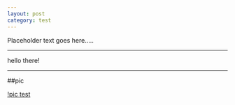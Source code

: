 ```yaml
---
layout: post
category: test
---
```


Placeholder text goes here.....

---

hello there!

---

##pic

[!pic test](https://github.com/dzastsed/dzastsed.github.io/blob/ea5cba96aa4897fbb0bdd3f2f6a288ea05397e23/_pictures/sample_pic.jpg?raw=true)